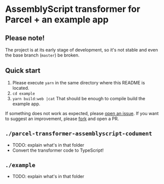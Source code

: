 # AssemblyScript transformer for Parcel + an example app
## Please note!
The project is at its early stage of development, so it's not stable and even the base branch (`master`) be broken. 


## Quick start
1. Please execute `yarn` in the same directory where this README is located.
2. `cd example`
3. `yarn build:web |cat`
That should be enough to compile build the example app. 

If something does not work as expected, please [open an issue](https://github.com/dipdowel/parcel-transformer-assemblyscript-codument/issues). 
If you want to suggest an improvement, please [fork](https://github.com/dipdowel/parcel-transformer-assemblyscript-codument/) and open a PR.


## `./parcel-transformer-assemblyscript-codument`
- TODO: explain what's in that folder
- Convert the transformer code to TypeScript!

## `./example`
- TODO: explain what's in that folder
